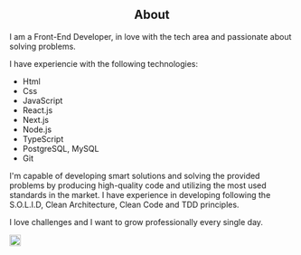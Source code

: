 <h2 align="center">About</h2>

<div align="left">

I am a Front-End Developer, in love with the tech area and passionate about solving problems.

I have experiencie with the following technologies:

- Html
- Css
- JavaScript
- React.js
- Next.js
- Node.js
- TypeScript
- PostgreSQL, MySQL
- Git

I'm capable of developing smart solutions and solving the provided problems by producing high-quality code and utilizing the most used standards in the market.
I have experience in developing following the S.O.L.I.D, Clean Architecture, Clean Code and TDD principles.

I love challenges and I want to grow professionally every single day.

</div>


<div align="left">
  <a href="https://www.linkedin.com/in/gabriel-maaciel/" target="_blank">
    <img src="https://img.shields.io/static/v1?message=LinkedIn&logo=linkedin&label=&color=0077B5&logoColor=white&labelColor=&style=for-the-badge" height="20" alt="linkedin logo"  />
  </a>
</div>




